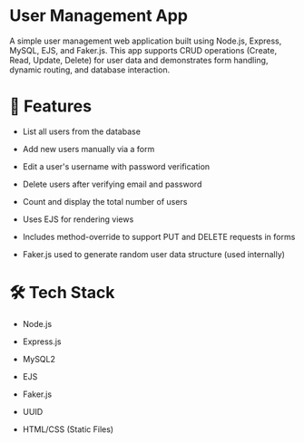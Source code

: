 # User Management App
A simple user management web application built using Node.js, Express, MySQL, EJS, and Faker.js. This app supports CRUD operations (Create, Read, Update, Delete) for user data and demonstrates form handling, dynamic routing, and database interaction.

# 🚀 Features
- List all users from the database

- Add new users manually via a form

- Edit a user's username with password verification

- Delete users after verifying email and password

- Count and display the total number of users

- Uses EJS for rendering views

- Includes method-override to support PUT and DELETE requests in forms

- Faker.js used to generate random user data structure (used internally)

# 🛠 Tech Stack
- Node.js

- Express.js

- MySQL2

- EJS

- Faker.js

- UUID

- HTML/CSS (Static Files)

